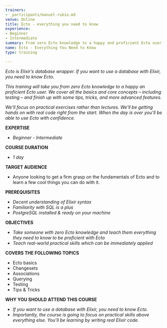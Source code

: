```yaml
---
trainers:
- _participants/manuel-rubio.md
venue: Online
title: Ecto - everything you need to know
experience:
- Beginner
- Intermediate
summary: From zero Ecto knowledge to a happy and proficient Ecto user
name: Ecto - Everything You Need to Know
type: training

---
```

_Ecto is Elixir’s database wrapper. If you want to use a database with Elixir, you need to know Ecto._

_This training will take you from zero Ecto knowledge to a happy an proficient Ecto user. We cover all the basics and core concepts – including testing – and finish up with some tips, tricks, and more advanced features._

_We’ll focus on practical exercises rather than lectures. We’ll be getting hands on with real code right from the start. When the day is over you’ll be able to use Ecto with confidence._

**EXPERTISE**

* _Beginner - Intermediate_

**COURSE DURATION**

* _1 day_

**TARGET AUDIENCE**

* Anyone looking to get a firm grasp on the fundamentals of Ecto and to learn a few cool things you can do with it.

**PREREQUISITES**

* _Decent understanding of Elixir syntax_
* _Familiarity with SQL is a plus_
* _PostgreSQL installed & ready on your machine_

**OBJECTIVES**

* _Take someone with zero Ecto knowledge and teach them everything they need to know to be proficient with Ecto_
* _Teach real-world practical skills which can be immediately applied_

**COVERS THE FOLLOWING TOPICS**

* Ecto basics
* Changesets
* Associations
* Querying
* Testing
* Tips & Tricks

**WHY YOU SHOULD ATTEND THIS COURSE**

* _If you want to use a database with Elixir, you need to know Ecto._
* _Importantly, the course is going to focus on practical skills above everything else. You’ll be learning by writing real Elixir code._